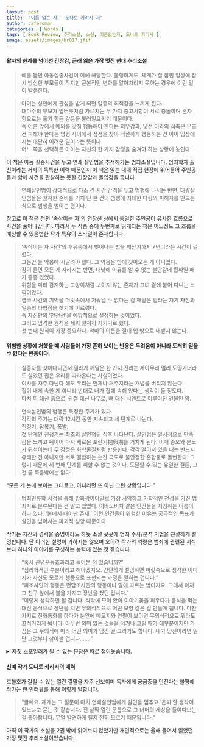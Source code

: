 ```yaml
---
layout: post
title:  "이름 없는 자 - 도나토 카리시 저"
author: caferoman
categories: [ Words ]
tags: [ Book Review, 추리소설, 소설, 이름없는자, 도나토 카리시 ]
image: assets/images/br017.jfif
---
```

#### 활자의 한계를 넘어선 긴장감, 근래 읽은 가장 멋진 현대 추리소설

> 예를 들면 아동실종사건이 이에 해당한다. 불행하게도, 체계가 잘 잡힌 일상에 잠시 방심한 부모들이 작지만 근본적인 변화를 알아차리지 못하는 경우에 이런 일이 발생한다.

> 아이는 성인에게 관심을 받게 되면 일종의 죄책감을 느끼게 된다.   
대다수의 부모가 입버릇처럼 가르치는 두 가지 충고사항이 서로 충돌하며 혼자 힘으로는 풀기 힘든 갈등을 불러일으키기 때문이다.   
즉 어른 앞에서 예의를 갖춰 행동해야 한다는 의무감과, 낯선 이와의 접촉은 무조건 피해야 한다는 명령 사이에서 접점을 찾아 적절하게 행동하는 건 아이 입장에서는 대단히 어려운 일이라는 뜻이다.   
어느 쪽을 선택하든 아이는 자신의 한 가지 감정을 숨겨야 하는 상황에 놓인다.

이 책은 아동 실종사건을 두고 연쇄 살인범을 추적해가는 범죄소설입니다. 범죄학자 출신이라는 저자의 독특한 이력 때문인지 이 책은 읽는 내내 직접 현장에 뛰어들어 주인공들과 함께 사건을 관찰하는 듯한 긴장감과 몰입감을 줍니다.

> 연쇄살인범이 상대적으로 다소 긴 시간 간격을 두고 범행에 나서는 반면, 대량살인범들은 철저한 준비를 거처 단 한 건의 범행에 최대한 다량의 피해자를 만드는 식으로 범행을 벌이는 편이다.

참고로 이 책은 전편 '속삭이는 자'의 연장선 상에서 동일한 주인공이 유사한 흐름으로 사건을 풀어나갑니다. 따라서 두 작품 중에 두번째로 읽게되는 책은 어느정도 그 흐름을 예상할 수 있을법한 작가 특유의 스타일이 존재합니다.

> ‘속삭이는 자 사건’의 후유증에서 벗어나는 법을 깨닫기까지 7년이라는 시간이 걸렸다.   
그동안 늘 악몽에 시달려야 했다. 그 악몽은 밤에 찾아오는 게 아니었다.   
잠이 들면 모든 게 사라지는 반면, 대낮에 이유를 알 수 없는 불안감에 휩싸일 때가 종종 있었다.   
위험을 미리 감지하는 고양이처럼 보이지 않는 존재가 그녀 곁에 붙어 다니는 느낌이었다.   
결국 사건의 기억을 머릿속에서 지워낼 수 없다는 걸 깨달은 밀라는 자기 자신과 일종의 타협점을 찾기에 이르렀다.   
즉 자신만의 ‘안전선’을 예방책으로 설정하는 것이었다.   
그리고 엄격한 원칙을 세워 철저히 지키기로 했다.   
첫 번째 원칙이 가장 중요하다. 악마의 이름을 절대 입 밖으로 내뱉지 않는다.

#### 위험한 상황에 처했을 때 사람들이 가장 흔히 보이는 반응은 두려움이 아니라 도저히 믿을 수 없다는 반응이다.

> 실종자를 찾아다니면서 밀라가 깨달은 한 가지 진리는 제아무리 멀리 도망가더라도 살았던 집은 우리를 따라온다는 사실이었다.   
이사를 자주 다닌다 해도 우리는 언제나 거주지라는 개념을 버리지 않는다.   
집이 내게 속한 게 아니라 반대로 내가 집에 속해 있다는 생각이 들 정도다.   
마치 피 대신 흙으로, 관절 대신 나무로, 뼈 대신 시멘트로 이루어진 건물인 양.

> 연속살인범의 범행은 특정한 주기가 있다.   
각각의 주기는 대략 12시간 동안 지속되고 세 단계로 나뉜다.   
진정기, 잠복기, 폭발.   
첫 단계인 진정기는 최초의 살인행위 직후 나타난다. 살인범은 일시적으로 만족감을 느끼고 뒤이어 다시 새로운 포란기抱卵期를 거치게 된다. 이때 증오와 분노가 뒤섞이는데 두 감정은 화학물질처럼 반응한다. 각각 떨어져 있을 때는 반드시 유해한 건 아니지만 서로 결합하는 순간 극도로 불안정한 혼합물로 돌변한다. 그렇기 때문에 세 번째 단계를 피할 수 없는 것이다. 도달할 수 있는 유일한 결론, 그건 곧 죽음밖에는 없다.

“모든 게 눈에 보이는 그대로고, 아니라면 또 아닌 그런 상황입니다.”

> 범죄인류학 서적을 통해 방화광이야말로 가장 사악하고 가학적인 천성을 가진 범죄자로 분류된다는 건 알고 있었다. 이바노비치 같은 인간들을 지칭하는 이름이 하나 있다. ‘불에서 태어난 존재.’ 이런 인간들이 위험한 이유는 궁극적인 목표가 살인을 넘어서는 파괴적 성향 때문이다.

작가는 자신의 경력을 증명이라도 하듯 소설 곳곳에 범죄 수사/분석 기법을 친절하게 설명합니다. 단 이러한 설명이 과하지는 않으며 오히려 작가의 역량은 범죄에 관련된 지식보다 하나의 이야기를 구성하는 능력에 있는 것 같습니다.

> “혹시 관념운동효과라고 들어본 적 있습니까?”   
“심리학적인 부분이라고 해야겠지요. 간단하게 설명하면 머릿속으로 생각한 이미지가 자신도 모르게 행동으로 표현되는 과정을 말하는 겁니다.”   
“피조사인의 행동은 면담조사관의 행동이나 말에 따르는 법이지요. 그래서 아까 그 친구 앞에서 불을 가지고 장난을 쳤던 겁니다.”   
“이렇게 생각하면 될 겁니다. 식탁에 모여 앉아 이야기꽃을 피우다가 음식을 먹는 대신 음식으로 장난을 치면 무의식적으로 어떤 모양 같은 걸 만들게 됩니다. 마찬가지로 전화통화를 하다가 눈앞에 메모지와 연필이 보이면 무의식적으로 뭐라도 끄적거리게 됩니다. 아무런 의미 없는 것들을 적거나 그릴 때가 대부분이지만 가끔은 그 무의식에 따라 어떤 의미가 담긴 걸 그리기도 합니다. 내가 당신이라면 일단 그것부터 찾아볼 겁니다…….”

<details>
<summary>자칫 스포일러가 될 수 있는 문장은 따로 접어놓습니다.</summary>
<div markdown="1">

“인간의 ‘의식을 조종하는’ 사람들에는 여러 부류가 있습니다. 적대감을 전파하는 부류는 자신의 모습은 드러내지 않으면서 모두에게 해롭고 불건전한 이상을 수립해 자신을 따라오는 사람이 생기도록 선동합니다. 이들은 위조된 정보로 여론을 호도하고 날조된 이야기들을 전파하면서 대중이 결국 폭력까지 행사하게 교묘히 책동합니다. 다음으로 복수에 목마른 자들이 있습니다. 이들 부류는 불특정다수에게 적을 ‘섬멸’하라는 목표의식을 심어주는 일에 능한 자들입니다.”

관리인: 방 안에 꼬마 여자애가 하나 있었는데, 비명을 듣고 그 방에 갔을 때 문을 열어준 게 그 꼬마였습니다.   
교환원: 제가 방금 여쭤본 질문에 대한 답은 안 해주셨는데요.   
관리인: 저기요, 제가 전화 받으시는 분을 무시해서 그러는 건 아닌데요, 방금 말씀드린 내용을 이해 못 하시는 건가요? 제가 사람들하고 317호에 갔을 때 방문은 안에서 잠겨 있었다고요.   

</div>
</details>


#### 신예 작가 도나토 카리시의 매력

호불호가 갈릴 수 있는 열린 결말을 자주 선보이며 독자에게 궁금증을 던진다는 불평에 작가는 한 인터뷰를 통해 이렇게 말합니다.

> “글쎄요. 제게는 그 질문이 마치 연쇄살인범에게 살인을 멈추고 ‘은퇴’할 생각이 있느냐고 묻는 것 같습니다. 전 살짝 열린 문틈으로 그 너머의 세상을 들여다보는 걸 좋아합니다. 무얼 발견하게 될지 전혀 모르기 때문입니다.”

아직 이 작가의 소설을 2권 밖에 읽어보지 않았지만 개인적으로는 올해 들어서 읽었던 가장 멋진 추리소설이었습니다.